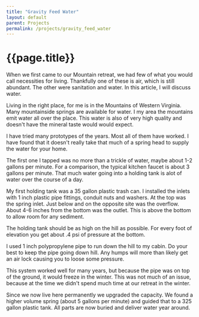```yaml
---
title: "Gravity Feed Water"
layout: default
parent: Projects
permalink: /projects/gravity_feed_water
---
```

# {{page.title}}

When we first came to our Mountain retreat, we had few of what you would call necessities for living. Thankfully one of these is air, which is still abundant.  The other were sanitation and water.  In this article, I will discuss water.

Living in the right place, for me is in the Mountains of Western Virginia.  Many mountainside springs are available for water.  I my area the mountains emit water all over the place.  This water is also of very high quality and doesn't have the mineral taste would would expect.

I have tried many prototypes of the years.  Most all of them have worked.  I have found that it doesn't really take that much of a spring head to supply the water for your home.

The first one I tapped was no more than a trickle of water, maybe about 1-2 gallons per minute.  For a comparison, the typical kitchen faucet is about 3 gallons per minute.   That much water going into a holding tank is alot of water over the course of a day.

My first holding tank was a 35 gallon plastic trash can.  I installed the inlets with 1 inch plastic pipe fittings, conduit nuts and washers.  At the top was the spring inlet. Just below and on the opposite site was the overflow.  About 4-6 inches from the bottom was the outlet.  This is above the bottom to allow room for any sediment.

The holding tank should be as high on the hill as possible.  For every foot of elevation you get about .4 psi of pressure at the bottom.

I used 1 inch polypropylene pipe to run down the hill to my cabin.  Do your best to keep the pipe going down hill.  Any humps will more than likely get an air lock causing you to loose some pressure.

This system worked well for many years, but because the pipe was on top of the ground, it would freeze in the winter.  This was not much of an issue, because at the time we didn't spend much time at our retreat in the winter.

Since we now live here permanently we upgraded the capacity.  We found a higher volume spring (about 5 gallons per minute) and guided that to a 325 gallon plastic tank.  All parts are now buried and deliver water year around.
